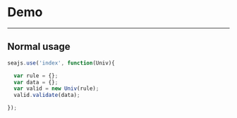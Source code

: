 # Demo

---

## Normal usage

````javascript
seajs.use('index', function(Univ){

  var rule = {};
  var data = {};
  var valid = new Univ(rule);
  valid.validate(data);

});
````
